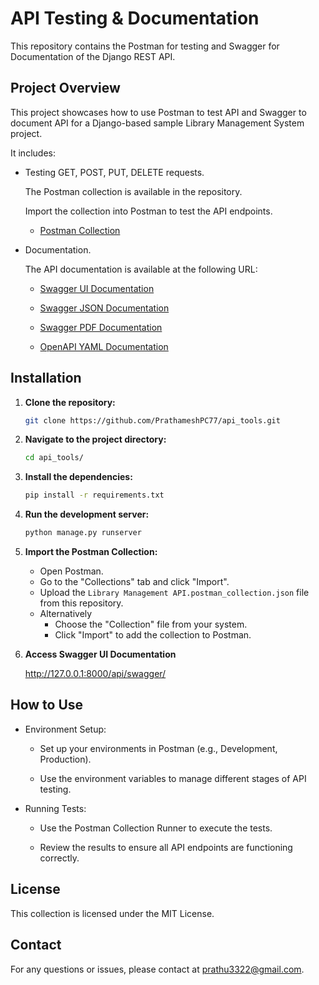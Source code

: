 # API Testing & Documentation

This repository contains the Postman for testing and Swagger for Documentation of the Django REST API.

## Project Overview

This project showcases how to use Postman to test API and Swagger to document API for a Django-based sample Library Management System project. 

It includes:

  - Testing GET, POST, PUT, DELETE requests.
    
    The Postman collection is available in the repository.
    
    Import the collection into Postman to test the API endpoints.
    
    - [Postman Collection](https://github.com/PrathameshPC77/api_tools/blob/main/Library%20Management%20API.postman_collection.json)
    
  - Documentation.
    
    The API documentation is available at the following URL:
    
    - [Swagger UI Documentation](http://127.0.0.1:8000/api/swagger/) 
    
    - [Swagger JSON Documentation](https://github.com/PrathameshPC77/api_tools/blob/main/swagger.json)

    - [Swagger PDF Documentation](https://github.com/PrathameshPC77/api_tools/blob/main/Documentation%20-%20Library%20Management%20API%20-Swagger.pdf)
   
    - [OpenAPI YAML Documentation](https://github.com/PrathameshPC77/api_tools/blob/main/openapi.yaml)

## Installation

1. **Clone the repository:**
   ```bash
   git clone https://github.com/PrathameshPC77/api_tools.git
   
2. **Navigate to the project directory:**
    ```bash
    cd api_tools/

3. **Install the dependencies:**
    ```bash
    pip install -r requirements.txt

4. **Run the development server:**
    ```bash
    python manage.py runserver

5. **Import the Postman Collection:**
    - Open Postman.
    - Go to the "Collections" tab and click "Import".
    - Upload the `Library Management API.postman_collection.json` file from this repository.
    - Alternatively
      - Choose the "Collection" file from your system.
      - Click "Import" to add the collection to Postman.

6. **Access Swagger UI Documentation**
   
   http://127.0.0.1:8000/api/swagger/

## How to Use
- Environment Setup:

  - Set up your environments in Postman (e.g., Development, Production).

  - Use the environment variables to manage different stages of API testing.

- Running Tests:

  - Use the Postman Collection Runner to execute the tests.
    
  - Review the results to ensure all API endpoints are functioning correctly.

## License

This collection is licensed under the MIT License.

## Contact
For any questions or issues, please contact at prathu3322@gmail.com.
